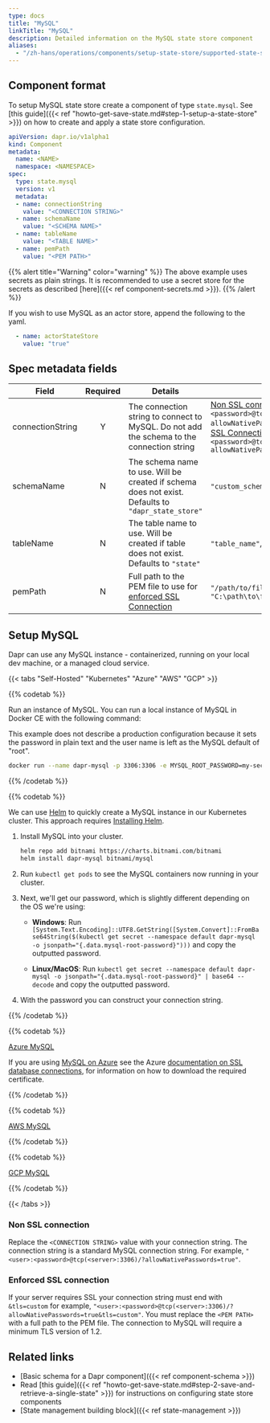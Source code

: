 ```yaml
---
type: docs
title: "MySQL"
linkTitle: "MySQL"
description: Detailed information on the MySQL state store component
aliases:
  - "/zh-hans/operations/components/setup-state-store/supported-state-stores/setup-mysql/"
---
```


## Component format

To setup MySQL state store create a component of type `state.mysql`. See [this guide]({{< ref "howto-get-save-state.md#step-1-setup-a-state-store" >}}) on how to create and apply a state store configuration.


```yaml
apiVersion: dapr.io/v1alpha1
kind: Component
metadata:
  name: <NAME>
  namespace: <NAMESPACE>
spec:
  type: state.mysql
  version: v1
  metadata:
  - name: connectionString
    value: "<CONNECTION STRING>"
  - name: schemaName
    value: "<SCHEMA NAME>"
  - name: tableName
    value: "<TABLE NAME>"
  - name: pemPath
    value: "<PEM PATH>"
```

{{% alert title="Warning" color="warning" %}}
The above example uses secrets as plain strings. It is recommended to use a secret store for the secrets as described [here]({{< ref component-secrets.md >}}).
{{% /alert %}}

If you wish to use MySQL as an actor store, append the following to the yaml.

```yaml
  - name: actorStateStore
    value: "true"
```

## Spec metadata fields

| Field              | Required | Details | Example |
|--------------------|:--------:|---------|---------|
| connectionString   | Y        | The connection string to connect to MySQL. Do not add the schema to the connection string | [Non SSL connection](#non-ssl-connection): `"<user>:<password>@tcp(<server>:3306)/?allowNativePasswords=true"`, [Enforced SSL Connection](#enforced-ssl-connection):  `"<user>:<password>@tcp(<server>:3306)/?allowNativePasswords=true&tls=custom"`|
| schemaName         | N        | The schema name to use. Will be created if schema does not exist. Defaults to `"dapr_state_store"`  | `"custom_schema"`, `"dapr_schema"` |
| tableName          | N        | The table name to use. Will be created if table does not exist. Defaults to `"state"` | `"table_name"`, `"dapr_state"` |
| pemPath            | N        | Full path to the PEM file to use for [enforced SSL Connection](#enforced-ssl-connection) | `"/path/to/file.pem"`, `"C:\path\to\file.pem"` |

## Setup MySQL

Dapr can use any MySQL instance - containerized, running on your local dev machine, or a managed cloud service.

{{< tabs "Self-Hosted" "Kubernetes" "Azure" "AWS" "GCP" >}}

{{% codetab %}}
<!-- Self-Hosted -->

Run an instance of MySQL. You can run a local instance of MySQL in Docker CE with the following command:

This example does not describe a production configuration because it sets the password in plain text and the user name is left as the MySQL default of "root".

```bash
docker run --name dapr-mysql -p 3306:3306 -e MYSQL_ROOT_PASSWORD=my-secret-pw -d mysql:latest
```

{{% /codetab %}}

{{% codetab %}}
<!-- Kubernetes -->

We can use [Helm](https://helm.sh/) to quickly create a MySQL instance in our Kubernetes cluster. This approach requires [Installing Helm](https://github.com/helm/helm#install).

1. Install MySQL into your cluster.

    ```bash
    helm repo add bitnami https://charts.bitnami.com/bitnami
    helm install dapr-mysql bitnami/mysql
    ```

1. Run `kubectl get pods` to see the MySQL containers now running in your cluster.

1. Next, we'll get our password, which is slightly different depending on the OS we're using:
    - **Windows**: Run `[System.Text.Encoding]::UTF8.GetString([System.Convert]::FromBase64String($(kubectl get secret --namespace default dapr-mysql -o jsonpath="{.data.mysql-root-password}")))` and copy the outputted password.

    - **Linux/MacOS**: Run `kubectl get secret --namespace default dapr-mysql -o jsonpath="{.data.mysql-root-password}" | base64 --decode` and copy the outputted password.

1. With the password you can construct your connection string.

{{% /codetab %}}

{{% codetab %}}
<!-- Azure -->

[Azure MySQL](http://bit.ly/AzureMySQL)

If you are using [MySQL on Azure](http://bit.ly/AzureMySQLSSL) see the Azure [documentation on SSL database connections](http://bit.ly/MySQLSSL), for information on how to download the required certificate.

{{% /codetab %}}

{{% codetab %}}
<!-- AWS -->

[AWS MySQL](https://aws.amazon.com/rds/mysql/)

{{% /codetab %}}

{{% codetab %}}
<!-- GCP -->

[GCP MySQL](https://cloud.google.com/sql/docs/mysql/features)

{{% /codetab %}}

{{< /tabs >}}

### Non SSL connection

Replace the `<CONNECTION STRING>` value with your connection string. The connection string is a standard MySQL connection string. For example, `"<user>:<password>@tcp(<server>:3306)/?allowNativePasswords=true"`.

### Enforced SSL connection

If your server requires SSL your connection string must end with `&tls=custom` for example, `"<user>:<password>@tcp(<server>:3306)/?allowNativePasswords=true&tls=custom"`. You must replace the `<PEM PATH>` with a full path to the PEM file. The connection to MySQL will require a minimum TLS version of 1.2.

## Related links
- [Basic schema for a Dapr component]({{< ref component-schema >}})
- Read [this guide]({{< ref "howto-get-save-state.md#step-2-save-and-retrieve-a-single-state" >}}) for instructions on configuring state store components
- [State management building block]({{< ref state-management >}})
